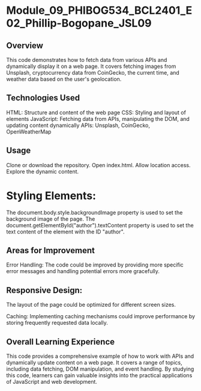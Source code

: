 # Module_09_PHIBOG534_BCL2401_E02_Phillip-Bogopane_JSL09

## Overview

This code demonstrates how to fetch data from various APIs and dynamically display it on a web page. It covers fetching images from Unsplash, cryptocurrency data from CoinGecko, the current time, and weather data based on the user's geolocation.

## Technologies Used

HTML: Structure and content of the web page
CSS: Styling and layout of elements
JavaScript: Fetching data from APIs, manipulating the DOM, and updating content dynamically
APIs: Unsplash, CoinGecko, OpenWeatherMap

## Usage

Clone or download the repository.
Open index.html.
Allow location access.
Explore the dynamic content.

# Styling Elements:

The document.body.style.backgroundImage property is used to set the background image of the page.
The document.getElementById("author").textContent property is used to set the text content of the element with the ID "author".

## Areas for Improvement

Error Handling: The code could be improved by providing more specific error messages and handling potential errors more gracefully.

## Responsive Design: 

The layout of the page could be optimized for different screen sizes.

Caching: Implementing caching mechanisms could improve performance by storing frequently requested data locally.

## Overall Learning Experience

This code provides a comprehensive example of how to work with APIs and dynamically update content on a web page. It covers a range of topics, including data fetching, DOM manipulation, and event handling. By studying this code, learners can gain valuable insights into the practical applications of JavaScript and web development.